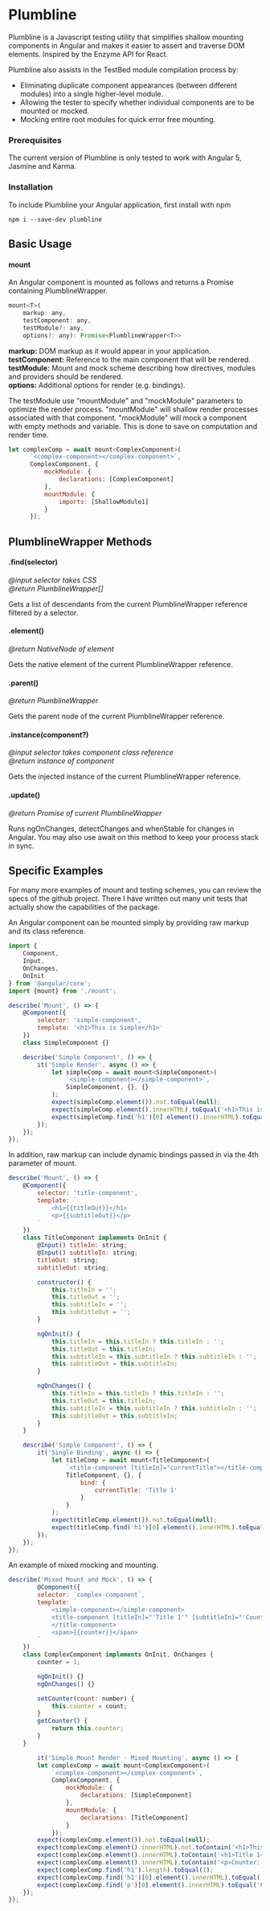 Plumbline
==========

Plumbline is a Javascript testing utility that simplifies shallow mounting components in Angular and makes it easier to assert and traverse DOM elements.  Inspired by the Enzyme API for React.

Plumbline also assists in the TestBed module compilation process by:
* Eliminating duplicate component appearances (between different modules) into a single higher-level module.
* Allowing the tester to specify whether individual components are to be mounted or mocked.
* Mocking entire root modules for quick error free mounting.

### Prerequisites

The current version of Plumbline is only tested to work with Angular 5, Jasmine and Karma.

### Installation

To include Plumbline your Angular application, first install with npm

```
npm i --save-dev plumbline
```


Basic Usage
--------

#### mount

An Angular component is mounted as follows and returns a Promise containing PlumblineWrapper.

```javascript
mount<T>(
    markup: any,
    testComponent: any,
    testModule?: any,
    options?: any): Promise<PlumblineWrapper<T>>
```

**markup:**  DOM markup as it would appear in your application. <br/>
**testComponent:**  Reference to the main component that will be rendered. <br/>
**testModule:**  Mount and mock scheme describing how directives, modules and providers should be rendered. <br/>
**options:**  Additional options for render (e.g. bindings).

The testModule use "mountModule" and "mockModule" parameters to optimize the render process.  "mountModule" will shallow render processes associated with that component.  "mockModule" will mock a component with empty methods and variable.  This is done to save on computation and render time.

```javascript
let complexComp = await mount<ComplexComponent>(
	  `<complex-component></complex-component>`,
	  ComplexComponent, {
	      mockModule: {
	          declarations: [ComplexComponent]
	      },
	      mountModule: {
	          imports: [ShallowModule1]
	      }
	  });
```


PlumblineWrapper Methods
---------

#### .find(selector)
*@input selector takes CSS*  <br/>
*@return PlumblineWrapper[]*

Gets a list of descendants from the current PlumblineWrapper reference filtered by a selector.


#### .element()
*@return NativeNode of element*

Gets the native element of the current PlumblineWrapper reference.


#### .parent()
*@return PlumblineWrapper*

Gets the parent node of the current PlumblineWrapper reference.


#### .instance(component?)
*@input selector takes component class reference*  <br/>
*@return instance of component*

Gets the injected instance of the current PlumblineWrapper reference.


#### .update()
*@return Promise of current PlumblineWrapper*

Runs ngOnChanges, detectChanges and whenStable for changes in Angular.  You may also use await on this method to keep your process stack in sync.


Specific Examples
---------

For many more examples of mount and testing schemes, you can review the specs of the github project.  There I have written out many unit tests that actually show the capabilities of the package.

An Angular component can be mounted simply by providing raw markup and its class reference.

```javascript
import {
    Component,
    Input,
    OnChanges,
    OnInit
} from '@angular/core';
import {mount} from './mount';

describe('Mount', () => {
    @Component({
        selector: 'simple-component',
        template: '<h1>This is Simple</h1>'
    })
    class SimpleComponent {}

    describe('Simple Component', () => {
        it('Simple Render', async () => {
            let simpleComp = await mount<SimpleComponent>(
                `<simple-component></simple-component>`,
                SimpleComponent, {}, {}
            );
            expect(simpleComp.element()).not.toEqual(null);
            expect(simpleComp.element().innerHTML).toEqual('<h1>This is Simple</h1>');
            expect(simpleComp.find('h1')[0].element().innerHTML).toEqual('This is Simple');
        });
    });
});
```

In addition, raw markup can include dynamic bindings passed in via the 4th parameter of mount.

```javascript
describe('Mount', () => {
    @Component({
        selector: 'title-component',
        template: `
            <h1>{{titleOut}}</h1>
            <p>{{subtitleOut}}</p>
        `
    })
    class TitleComponent implements OnInit {
        @Input() titleIn: string;
        @Input() subtitleIn: string;
        titleOut: string;
        subtitleOut: string;

        constructor() {
            this.titleIn = '';
            this.titleOut = '';
            this.subtitleIn = '';
            this.subtitleOut = '';
        }

        ngOnInit() {
            this.titleIn = this.titleIn ? this.titleIn : '';
            this.titleOut = this.titleIn;
            this.subtitleIn = this.subtitleIn ? this.subtitleIn : '';
            this.subtitleOut = this.subtitleIn;
        }

        ngOnChanges() {
            this.titleIn = this.titleIn ? this.titleIn : '';
            this.titleOut = this.titleIn;
            this.subtitleIn = this.subtitleIn ? this.subtitleIn : '';
            this.subtitleOut = this.subtitleIn;
        }
    }

    describe('Simple Component', () => {
        it('Single Binding', async () => {
            let titleComp = await mount<TitleComponent>(
                `<title-component [titleIn]="currentTitle"></title-component>`,
                TitleComponent, {}, {
                    bind: {
                        currentTitle: 'Title 1'
                    }
                }
            );
            expect(titleComp.element()).not.toEqual(null);
            expect(titleComp.find('h1')[0].element().innerHTML).toEqual('Title 1');
        });
    });
});
```

An example of mixed mocking and mounting.

```javascript
describe('Mixed Mount and Mock', () => {
		@Component({
        selector: `complex-component`,
        template: `
            <simple-component></simple-component>
            <title-component [titleIn]="'Title 1'" [subtitleIn]="'Counter: ' + counter">
            </title-component>
            <span>{{counter}}</span>
        `
    })
    class ComplexComponent implements OnInit, OnChanges {
        counter = 1;

        ngOnInit() {}
        ngOnChanges() {}

        setCounter(count: number) {
            this.counter = count;
        }
        getCounter() {
            return this.counter;
        }
    }

		it('Simple Mount Render - Mixed Mounting', async () => {
        let complexComp = await mount<ComplexComponent>(
            `<complex-component></complex-component>`,
            ComplexComponent, {
                mockModule: {
                    declarations: [SimpleComponent]
                },
                mountModule: {
                    declarations: [TitleComponent]
                }
            });
        expect(complexComp.element()).not.toEqual(null);
        expect(complexComp.element().innerHTML).not.toContain('<h1>This is Simple</h1>');
        expect(complexComp.element().innerHTML).toContain('<h1>Title 1</h1>');
        expect(complexComp.element().innerHTML).toContain('<p>Counter: 1</p>');
        expect(complexComp.find('h1').length).toEqual(1);
        expect(complexComp.find('h1')[0].element().innerHTML).toEqual('Title 1');
        expect(complexComp.find('p')[0].element().innerHTML).toEqual('Counter: 1');
    });
});
```


